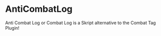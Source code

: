 # AntiCombatLog

<p>Anti Combat Log or Combat Log is a Skript alternative to the Combat Tag Plugin!</p>